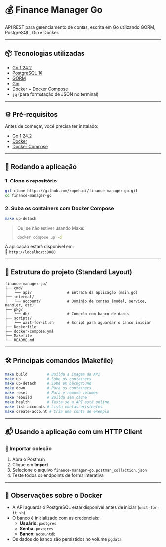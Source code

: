 
# 💰 Finance Manager Go

API REST para gerenciamento de contas, escrita em Go utilizando GORM, PostgreSQL, Gin e Docker.

---

## 📦 Tecnologias utilizadas

- [Go 1.24.2](https://go.dev/)
- [PostgreSQL 16](https://www.postgresql.org/)
- [GORM](https://gorm.io/)
- [Gin](https://gin-gonic.com/)
- Docker + Docker Compose
- `jq` (para formatação de JSON no terminal)

---

## ⚙️ Pré-requisitos

Antes de começar, você precisa ter instalado:

- [Go 1.24.2](https://go.dev/dl/)
- [Docker](https://www.docker.com/)
- [Docker Compose](https://docs.docker.com/compose/)

---

## 🚀 Rodando a aplicação

### 1. Clone o repositório

```bash
git clone https://github.com/ropehapi/finance-manager-go.git
cd finance-manager-go
```

### 2. Suba os containers com Docker Compose

```bash
make up-detach
```

> Ou, se não estiver usando Make:
>
> ```bash
> docker compose up -d
> ```

A aplicação estará disponível em:  
📍 `http://localhost:8080`

---

## 📂 Estrutura do projeto (Standard Layout)

```
finance-manager-go/
├── cmd/
│   └── api/                # Entrada da aplicação (main.go)
├── internal/
│   └── account/            # Domínio de contas (model, service, handler, etc)
├── pkg/
│   └── db/                 # Conexão com banco de dados
├── scripts/
│   └── wait-for-it.sh      # Script para aguardar o banco iniciar
├── Dockerfile
├── docker-compose.yml
├── Makefile
└── README.md
```

---

## 🛠️ Principais comandos (Makefile)

```bash
make build         # Builda a imagem da API
make up            # Sobe os containers
make up-detach     # Sobe em background
make down          # Para os containers
make reset         # Para e remove volumes
make rebuild       # Builda sem cache
make health        # Testa se a API está online
make list-accounts # Lista contas existentes
make create-account # Cria uma conta de exemplo
```

---

## 📬 Usando a aplicação com um HTTP Client

### 📁 Importar coleção

1. Abra o Postman
2. Clique em **Import**
3. Selecione o arquivo `finance-manager-go.postman_collection.json`
4. Teste todos os endpoints de forma interativa

---

## 🐳 Observações sobre o Docker

- A API aguarda o PostgreSQL estar disponível antes de iniciar (`wait-for-it.sh`)
- O banco é inicializado com as credenciais:
  - **Usuário**: `postgres`
  - **Senha**: `postgres`
  - **Banco**: `accountdb`
- Os dados do banco são persistidos no volume `pgdata`
